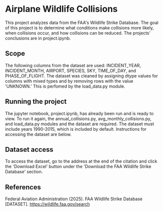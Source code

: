 # Airplane Wildlife Collisions

This project analyzes data from the FAA's Wildlife Strike Database. The goal of this project is to determine what conditions make collisions more likely, when collisions occur, and how collisions can be reduced. The projects' conclusions are in project.ipynb.

## Scope
The following columns from the dataset are used: INCIDENT_YEAR, INCIDENT_MONTH, AIRPORT, SPECIES, SKY, TIME_OF_DAY, and PHASE_OF_FLIGHT.
The dataset was cleaned by assigning dtype values for columns with mixed types and by removing rows with the value 'UNKNOWN.' This is perfomed by the load_data.py module.

## Running the project
The jupyter notebook, project.ipynb, has already been run and is ready to view. To run it again, the annual_collisions.py, avg_monthly_collisions.py, and load_data.py modules and the dataset are required. The dataset must include years 1990-2015, which is included by default. Instructions for accessing the dataset are below.

## Dataset access
To access the dataset, go to the address at the end of the citation and click the 'Download Excel' button under the 'Download the FAA Wildlife Strike Database' section.

## References
Federal Aviation Administration (2025). FAA Wildlife Strike Database [DATASET]. https://wildlife.faa.gov/search
